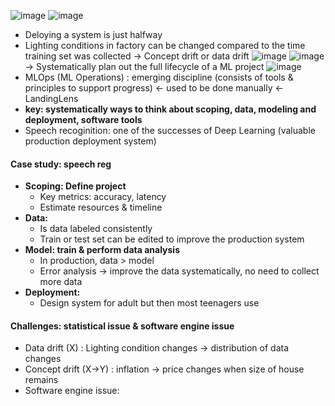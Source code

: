 ![image](https://github.com/hyhung12/ML_Production_Roadmap/assets/97202476/7f6eb620-f4dc-42a3-bb7b-78e13d3dd8c6)
![image](https://github.com/hyhung12/ML_Production_Roadmap/assets/97202476/f90f0d01-7e37-4e9a-b598-146e5e7646d4)
- Deloying a system is just halfway
- Lighting conditions in factory can be changed compared to the time training set was collected
-> Concept drift or data drift
![image](https://github.com/hyhung12/ML_Production_Roadmap/assets/97202476/89081cde-b197-405b-95b4-91506b22235a)
![image](https://github.com/hyhung12/ML_Production_Roadmap/assets/97202476/3e331342-8e0e-4df1-a279-59c3b0c45f29)
-> Systematically plan out the full lifecycle of a ML project
![image](https://github.com/hyhung12/ML_Production_Roadmap/assets/97202476/2b037768-91fb-433d-ba95-d417e01626fd)
- MLOps (ML Operations) : emerging discipline (consists of tools & principles to support progress) <- used to be done manually <- LandingLens
- **key: systematically ways to think about scoping, data, modeling and deployment, software tools**
- Speech recoginition: one of the successes of Deep Learning (valuable production deployment system)
#### Case study: speech reg
+ **Scoping: Define project**
  - Key metrics: accuracy, latency
  - Estimate resources & timeline
+ **Data:**
  - Is data labeled consistently
  - Train or test set can be edited to improve the production system
+ **Model: train & perform data analysis**
  - In production, data > model
  - Error analysis -> improve the data systematically, no need to collect more data
+ **Deployment:**
  - Design system for adult but then most teenagers use
#### Challenges: statistical issue & software engine issue
- Data drift (X) : Lighting condition changes -> distribution of data changes
- Concept drift (X->Y) : inflation -> price changes when size of house remains
- Software engine issue:

  





